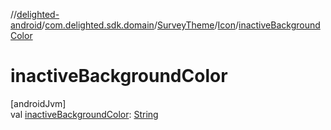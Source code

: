 //[delighted-android](../../../../index.md)/[com.delighted.sdk.domain](../../index.md)/[SurveyTheme](../index.md)/[Icon](index.md)/[inactiveBackgroundColor](inactive-background-color.md)

# inactiveBackgroundColor

[androidJvm]\
val [inactiveBackgroundColor](inactive-background-color.md): [String](https://kotlinlang.org/api/latest/jvm/stdlib/kotlin/-string/index.html)
